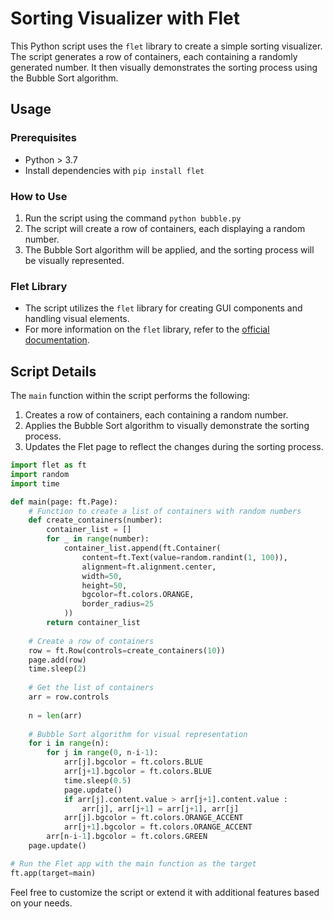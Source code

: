 # Sorting Visualizer with Flet

This Python script uses the `flet` library to create a simple sorting visualizer. The script generates a row of containers, each containing a randomly generated number. It then visually demonstrates the sorting process using the Bubble Sort algorithm.

## Usage

### Prerequisites

* Python > 3.7
* Install dependencies with `pip install flet`

### How to Use

1. Run the script using the command `python bubble.py` 
2. The script will create a row of containers, each displaying a random number.
3. The Bubble Sort algorithm will be applied, and the sorting process will be visually represented.

### Flet Library

* The script utilizes the `flet` library for creating GUI components and handling visual elements.
* For more information on the `flet` library, refer to the [official documentation](https://flet.dev/docs/).

## Script Details

The `main` function within the script performs the following:

1. Creates a row of containers, each containing a random number.
2. Applies the Bubble Sort algorithm to visually demonstrate the sorting process.
3. Updates the Flet page to reflect the changes during the sorting process.

```python
import flet as ft
import random
import time

def main(page: ft.Page): 
    # Function to create a list of containers with random numbers
    def create_containers(number):
        container_list = []
        for _ in range(number): 
            container_list.append(ft.Container(
                content=ft.Text(value=random.randint(1, 100)), 
                alignment=ft.alignment.center, 
                width=50, 
                height=50,
                bgcolor=ft.colors.ORANGE, 
                border_radius=25
            ))
        return container_list
    
    # Create a row of containers
    row = ft.Row(controls=create_containers(10))
    page.add(row)
    time.sleep(2)
    
    # Get the list of containers
    arr = row.controls
    
    n = len(arr) 
    
    # Bubble Sort algorithm for visual representation
    for i in range(n): 
        for j in range(0, n-i-1): 
            arr[j].bgcolor = ft.colors.BLUE
            arr[j+1].bgcolor = ft.colors.BLUE
            time.sleep(0.5)
            page.update()
            if arr[j].content.value > arr[j+1].content.value : 
                arr[j], arr[j+1] = arr[j+1], arr[j]
            arr[j].bgcolor = ft.colors.ORANGE_ACCENT
            arr[j+1].bgcolor = ft.colors.ORANGE_ACCENT
        arr[n-i-1].bgcolor = ft.colors.GREEN
    page.update()

# Run the Flet app with the main function as the target
ft.app(target=main)
```

Feel free to customize the script or extend it with additional features based on your needs.